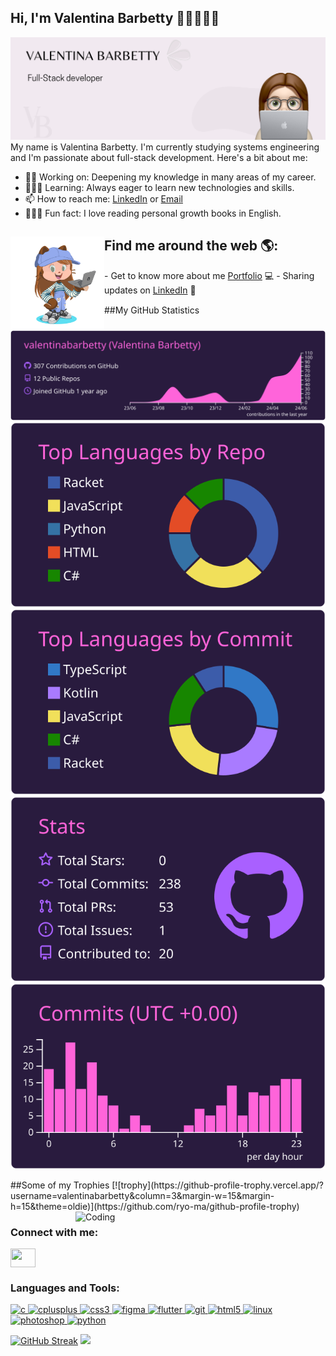## Hi, I'm Valentina Barbetty 👋🏻👩🏼‍💻

<img src="https://github.com/valentinabarbetty/valentinabarbetty/blob/main/Valentina%20Barbetty.png" alt="banner valentina">
My name is Valentina Barbetty. I'm currently studying systems engineering and I'm passionate about full-stack development. Here's a bit about me:

- 💪🏻 Working on: Deepening my knowledge in many areas of my career.
- 👩🏼‍💻 Learning: Always eager to learn new technologies and skills.
- 📫 How to reach me: [LinkedIn](https://www.linkedin.com/in/valentina-barbetty/) or [Email](mailto:valentinabarbetty2@gmail.com)
- 🙇🏼‍♀️ Fun fact: I love reading personal growth books in English.
## Find me around the web 🌎:<img align="left" width="150" height="150" src="https://github.com/valentinabarbetty/valentinabarbetty/blob/main/ezgif-7-9b11aa3da7.gif?raw=true">
<div style="margin: 15px;">
 - Get to know more about me <a href="https://valentinabarbetty.vercel.app/">Portfolio</a> 💻
- Sharing updates on <a href="https://www.linkedin.com/in/valentina-barbetty/">LinkedIn</a> 💼
</div>






##My GitHub Statistics
<div>
 

[![](https://raw.githubusercontent.com/valentinabarbetty/valentinabarbettya/master/profile-summary-card-output/jolly/0-profile-details.svg)](https://github.com/vn7n24fzkq/github-profile-summary-cards)
[![](https://raw.githubusercontent.com/valentinabarbetty/valentinabarbettya/master/profile-summary-card-output/jolly/1-repos-per-language.svg)](https://github.com/vn7n24fzkq/github-profile-summary-cards) [![](https://raw.githubusercontent.com/valentinabarbetty/valentinabarbettya/master/profile-summary-card-output/jolly/2-most-commit-language.svg)](https://github.com/vn7n24fzkq/github-profile-summary-cards)
[![](https://raw.githubusercontent.com/valentinabarbetty/valentinabarbettya/master/profile-summary-card-output/jolly/3-stats.svg)](https://github.com/vn7n24fzkq/github-profile-summary-cards) [![](https://raw.githubusercontent.com/valentinabarbetty/valentinabarbettya/master/profile-summary-card-output/jolly/4-productive-time.svg)](https://github.com/vn7n24fzkq/github-profile-summary-cards)

</div>
##Some of my Trophies
[![trophy](https://github-profile-trophy.vercel.app/?username=valentinabarbetty&column=3&margin-w=15&margin-h=15&theme=oldie)](https://github.com/ryo-ma/github-profile-trophy)


 <img align="right" alt="Coding" width="400" src="https://i.pinimg.com/564x/5f/62/91/5f62912ced80c3072c611efe6f67eb62.jpg">


<h3 align="left">Connect with me:</h3>
<p align="left">
<a href="https://www.linkedin.com/in/valentina-barbetty/" target="blank"><img align="center" src="https://cdn.jsdelivr.net/npm/simple-icons@3.0.1/icons/linkedin.svg" alt="" height="30" width="40" /></a>

</p>



<h3 align="left">Languages and Tools:</h3>
<p align="left"> <a href="https://www.cprogramming.com/" target="_blank"> <img src="https://devicons.github.io/devicon/devicon.git/icons/c/c-original.svg" alt="c" width="40" height="40"/> </a> <a href="https://www.w3schools.com/cpp/" target="_blank"> <img src="https://devicons.github.io/devicon/devicon.git/icons/cplusplus/cplusplus-original.svg" alt="cplusplus" width="40" height="40"/> </a> <a href="https://www.w3schools.com/css/" target="_blank"> <img src="https://devicons.github.io/devicon/devicon.git/icons/css3/css3-original-wordmark.svg" alt="css3" width="40" height="40"/> </a> <a href="https://www.figma.com/" target="_blank"> <img src="https://www.vectorlogo.zone/logos/figma/figma-icon.svg" alt="figma" width="40" height="40"/> </a> <a href="https://flutter.dev" target="_blank"> <img src="https://www.vectorlogo.zone/logos/flutterio/flutterio-icon.svg" alt="flutter" width="40" height="40"/> </a> <a href="https://git-scm.com/" target="_blank"> <img src="https://www.vectorlogo.zone/logos/git-scm/git-scm-icon.svg" alt="git" width="40" height="40"/> </a> <a href="https://www.w3.org/html/" target="_blank"> <img src="https://devicons.github.io/devicon/devicon.git/icons/html5/html5-original-wordmark.svg" alt="html5" width="40" height="40"/> </a> <a href="https://www.linux.org/" target="_blank"> <img src="https://devicons.github.io/devicon/devicon.git/icons/linux/linux-original.svg" alt="linux" width="40" height="40"/> </a> <a href="https://www.photoshop.com/en" target="_blank"> <img src="https://devicons.github.io/devicon/devicon.git/icons/photoshop/photoshop-plain.svg" alt="photoshop" width="40" height="40"/> </a> <a href="https://www.python.org" target="_blank"> <img src="https://devicons.github.io/devicon/devicon.git/icons/python/python-original.svg" alt="python" width="40" height="40"/> </a> </p>

[![GitHub Streak](https://github-readme-streak-stats.herokuapp.com/?user=valentinabarbetty)](https://git.io/streak-stats)
![](https://komarev.com/ghpvc/?username=valentinabarbetty&color=ff69b4)
